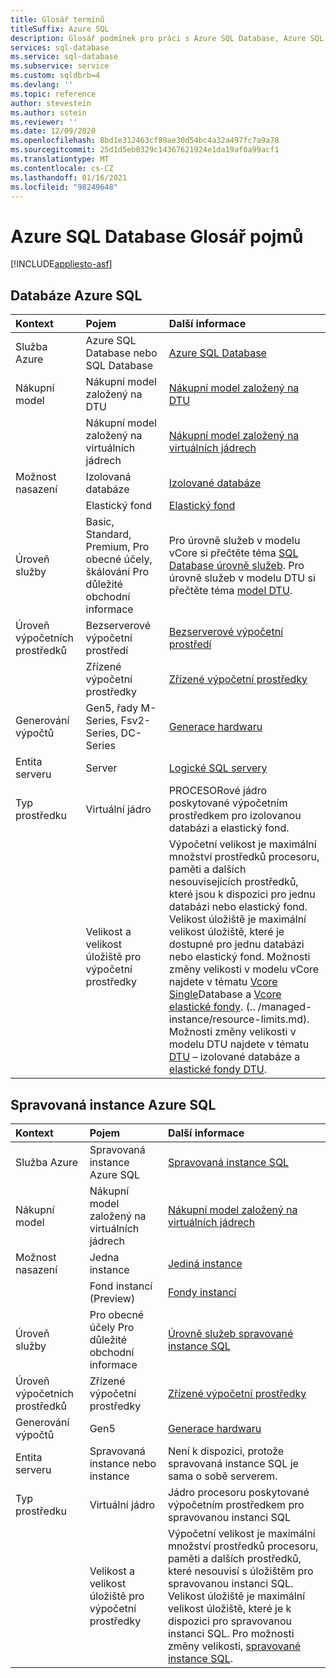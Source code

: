 ```yaml
---
title: Glosář termínů
titleSuffix: Azure SQL
description: Glosář podmínek pro práci s Azure SQL Database, Azure SQL Managed instance a SQL na virtuálním počítači Azure.
services: sql-database
ms.service: sql-database
ms.subservice: service
ms.custom: sqldbrb=4
ms.devlang: ''
ms.topic: reference
author: stevestein
ms.author: sstein
ms.reviewer: ''
ms.date: 12/09/2020
ms.openlocfilehash: 8bd1e312463cf89ae30d54bc4a32a497fc7a9a78
ms.sourcegitcommit: 25d1d5eb0329c14367621924e1da19af0a99acf1
ms.translationtype: MT
ms.contentlocale: cs-CZ
ms.lasthandoff: 01/16/2021
ms.locfileid: "98249648"
---
```

# <a name="azure-sql-database-glossary-of-terms"></a>Azure SQL Database Glosář pojmů
[!INCLUDE[appliesto-asf](includes/appliesto-asf.md)]

## <a name="azure-sql-database"></a>Databáze Azure SQL

|Kontext|Pojem|Další informace|
|:---|:---|:---|
|Služba Azure|Azure SQL Database nebo SQL Database|[Azure SQL Database](database/sql-database-paas-overview.md)|
|Nákupní model|Nákupní model založený na DTU|[Nákupní model založený na DTU](database/service-tiers-dtu.md)|
||Nákupní model založený na virtuálních jádrech|[Nákupní model založený na virtuálních jádrech](database/service-tiers-vcore.md)|
|Možnost nasazení |Izolovaná databáze|[Izolované databáze](database/single-database-overview.md)|
||Elastický fond|[Elastický fond](database/elastic-pool-overview.md)|
|Úroveň služby|Basic, Standard, Premium, Pro obecné účely, škálování Pro důležité obchodní informace|Pro úrovně služeb v modelu vCore si přečtěte téma [SQL Database úrovně služeb](database/service-tiers-vcore.md#service-tiers). Pro úrovně služeb v modelu DTU si přečtěte téma [model DTU](database/service-tiers-dtu.md#compare-the-dtu-based-service-tiers).|
|Úroveň výpočetních prostředků|Bezserverové výpočetní prostředí|[Bezserverové výpočetní prostředí](database/service-tiers-vcore.md#compute-tiers)
||Zřízené výpočetní prostředky|[Zřízené výpočetní prostředky](database/service-tiers-vcore.md#compute-tiers)
|Generování výpočtů|Gen5, řady M-Series, Fsv2-Series, DC-Series|[Generace hardwaru](database/service-tiers-vcore.md#hardware-generations)
|Entita serveru| Server |[Logické SQL servery](database/logical-servers.md)|
|Typ prostředku|Virtuální jádro|PROCESORové jádro poskytované výpočetním prostředkem pro izolovanou databázi a elastický fond. |
||Velikost a velikost úložiště pro výpočetní prostředky|Výpočetní velikost je maximální množství prostředků procesoru, paměti a dalších nesouvisejících prostředků, které jsou k dispozici pro jednu databázi nebo elastický fond.  Velikost úložiště je maximální velikost úložiště, které je dostupné pro jednu databázi nebo elastický fond. Možnosti změny velikosti v modelu vCore najdete v tématu [Vcore Single](database/resource-limits-vcore-single-databases.md)Database a [Vcore elastické fondy](database/resource-limits-vcore-elastic-pools.md).  (.. /managed-instance/resource-limits.md).  Možnosti změny velikosti v modelu DTU najdete v tématu [DTU](database/resource-limits-dtu-single-databases.md) – izolované databáze a [elastické fondy DTU](database/resource-limits-dtu-elastic-pools.md).

## <a name="azure-sql-managed-instance"></a>Spravovaná instance Azure SQL

|Kontext|Pojem|Další informace|
|:---|:---|:---|
|Služba Azure|Spravovaná instance Azure SQL|[Spravovaná instance SQL](managed-instance/sql-managed-instance-paas-overview.md)|
|Nákupní model|Nákupní model založený na virtuálních jádrech|[Nákupní model založený na virtuálních jádrech](database/service-tiers-vcore.md)|
|Možnost nasazení |Jedna instance|[Jediná instance](managed-instance/sql-managed-instance-paas-overview.md)|
||Fond instancí (Preview)|[Fondy instancí](managed-instance/instance-pools-overview.md)|
|Úroveň služby|Pro obecné účely Pro důležité obchodní informace|[Úrovně služeb spravované instance SQL](managed-instance/sql-managed-instance-paas-overview.md#service-tiers)|
|Úroveň výpočetních prostředků|Zřízené výpočetní prostředky|[Zřízené výpočetní prostředky](database/service-tiers-vcore.md#compute-tiers)|
|Generování výpočtů|Gen5|[Generace hardwaru](database/service-tiers-vcore.md#hardware-generations)
|Entita serveru|Spravovaná instance nebo instance| Není k dispozici, protože spravovaná instance SQL je sama o sobě serverem. |
|Typ prostředku|Virtuální jádro|Jádro procesoru poskytované výpočetním prostředkem pro spravovanou instanci SQL|
||Velikost a velikost úložiště pro výpočetní prostředky|Výpočetní velikost je maximální množství prostředků procesoru, paměti a dalších prostředků, které nesouvisí s úložištěm pro spravovanou instanci SQL.  Velikost úložiště je maximální velikost úložiště, které je k dispozici pro spravovanou instanci SQL.  Pro možnosti změny velikosti, [spravované instance SQL](managed-instance/resource-limits.md). |
